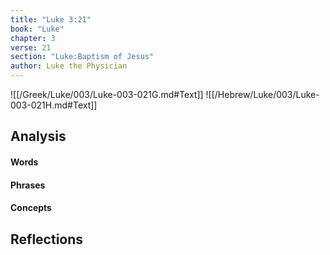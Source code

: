 ```yaml
---
title: "Luke 3:21"
book: "Luke"
chapter: 3
verse: 21
section: "Luke:Baptism of Jesus"
author: Luke the Physician
---
```

![[/Greek/Luke/003/Luke-003-021G.md#Text]]
![[/Hebrew/Luke/003/Luke-003-021H.md#Text]]

## Analysis

#### Words

#### Phrases

#### Concepts

## Reflections
